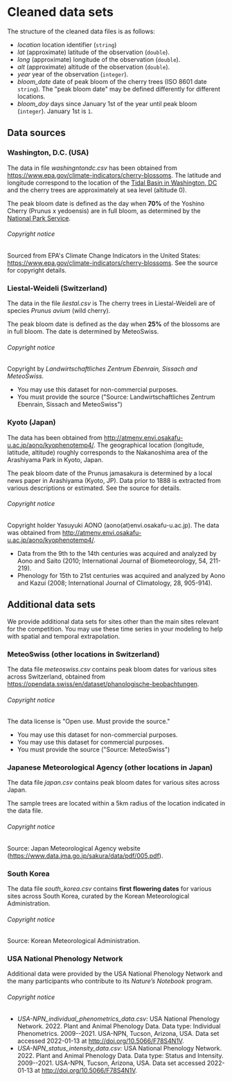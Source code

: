 # Cleaned data sets

The structure of the cleaned data files is as follows:

* *location* location identifier (`string`)
* *lat* (approximate) latitude of the observation (`double`).
* *long* (approximate) longitude of the observation (`double`).
* *alt* (approximate) altitude of the observation (`double`).
* *year* year of the observation (`integer`).
* *bloom_date* date of peak bloom of the cherry trees (ISO 8601 date `string`). The "peak bloom date" may be defined differently for different locations.
* *bloom_doy* days since January 1st of the year until peak bloom (`integer`). January 1st is `1`.

## Data sources

### Washington, D.C. (USA)

The data in file *washingntondc.csv* has been obtained from <https://www.epa.gov/climate-indicators/cherry-blossoms>.
The latitude and longitude correspond to the location of the [Tidal Basin in Washington, DC](https://www.nps.gov/articles/dctidalbasin.htm) and the cherry trees are approximately at sea level (altitude 0).

The peak bloom date is defined as the day when **70%** of the Yoshino Cherry (Prunus x yedoensis) are in full bloom, as determined by the [National Park Service](https://www.nps.gov/subjects/cherryblossom/bloom-watch.htm).

###### Copyright notice

Sourced from EPA's Climate Change Indicators in the United States: <https://www.epa.gov/climate-indicators/cherry-blossoms>.
See the source for copyright details.

### Liestal-Weideli (Switzerland)

The data in the file *liestal.csv* is 
The cherry trees in Liestal-Weideli are of species *Prunus avium* (wild cherry).

The peak bloom date is defined as the day when **25%** of the blossoms are in full bloom.
The date is determined by MeteoSwiss.

###### Copyright notice

Copyright by *Landwirtschaftliches Zentrum Ebenrain, Sissach and MeteoSwiss.*

- You may use this dataset for non-commercial purposes.
- You must provide the source ("Source: Landwirtschaftliches Zentrum Ebenrain, Sissach and MeteoSwiss")

### Kyoto (Japan)

The data has been obtained from <http://atmenv.envi.osakafu-u.ac.jp/aono/kyophenotemp4/>.
The geographical location (longitude, latitude, altitude) roughly corresponds to the Nakanoshima area of the Arashiyama Park in Kyoto, Japan.

The peak bloom date of the Prunus jamasakura is determined by a local news paper in Arashiyama (Kyoto, JP).
Data prior to 1888 is extracted from various descriptions or estimated.
See the source for details.

###### Copyright notice

Copyright holder Yasuyuki AONO (aono(at)envi.osakafu-u.ac.jp).
The data was obtained from <http://atmenv.envi.osakafu-u.ac.jp/aono/kyophenotemp4/>.

- Data from the 9th to the 14th centuries was acquired and analyzed by Aono and Saito (2010; International Journal of Biometeorology, 54, 211-219).
- Phenology for 15th to 21st centuries was acquired and analyzed by Aono and Kazui (2008; International Journal of Climatology, 28, 905-914).

## Additional data sets

We provide additional data sets for sites other than the main sites relevant for the competition.
You may use these time series in your modeling to help with spatial and temporal extrapolation.

### MeteoSwiss (other locations in Switzerland)

The data file *meteoswiss.csv* contains peak bloom dates for various sites across Switzerland, obtained from <https://opendata.swiss/en/dataset/phanologische-beobachtungen>.

###### Copyright notice

The data license is "Open use. Must provide the source."

- You may use this dataset for non-commercial purposes.
- You may use this dataset for commercial purposes.
- You must provide the source ("Source: MeteoSwiss")

### Japanese Meteorological Agency (other locations in Japan)

The data file *japan.csv* contains peak bloom dates for various sites across Japan.

The sample trees are located within a 5km radius of the location indicated in the data file.

###### Copyright notice

Source: Japan Meteorological Agency website (<https://www.data.jma.go.jp/sakura/data/pdf/005.pdf>).

### South Korea

The data file *south_korea.csv* contains **first flowering dates** for various sites across South Korea, curated by the Korean Meteorological Administration.

###### Copyright notice

Source: Korean Meteorological Administration.

### USA National Phenology Network

Additional data were provided by the USA National Phenology Network and the many participants who contribute to its *Nature’s Notebook* program.

###### Copyright notice

- *USA-NPN_individual_phenometrics_data.csv:*
USA National Phenology Network. 2022. Plant and Animal Phenology Data. Data type: Individual Phenometrics. 2009--2021. USA-NPN, Tucson, Arizona, USA. Data set accessed 2022-01-13 at http://doi.org/10.5066/F78S4N1V.
- *USA-NPN_status_intensity_data.csv:*
USA National Phenology Network. 2022. Plant and Animal Phenology Data. Data type: Status and Intensity. 2009--2021. USA-NPN, Tucson, Arizona, USA. Data set accessed 2022-01-13 at http://doi.org/10.5066/F78S4N1V.

